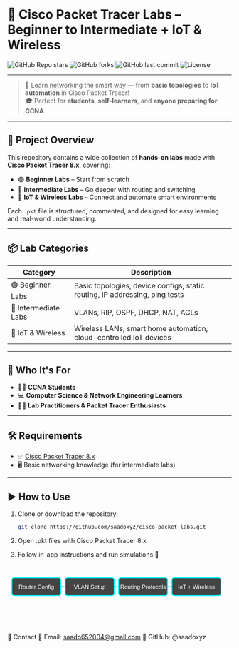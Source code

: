 # 🚀 Cisco Packet Tracer Labs – Beginner to Intermediate + IoT & Wireless

![GitHub Repo stars](https://img.shields.io/github/stars/saadoxyz/cisco-packet-labs?style=for-the-badge)
![GitHub forks](https://img.shields.io/github/forks/saadoxyz/cisco-packet-labs?style=for-the-badge)
![GitHub last commit](https://img.shields.io/github/last-commit/saadoxyz/cisco-packet-labs?style=for-the-badge)
![License](https://img.shields.io/github/license/saadoxyz/cisco-packet-labs?style=for-the-badge)

---

> 📡 Learn networking the smart way — from **basic topologies** to **IoT automation** in Cisco Packet Tracer!  
> 🎓 Perfect for **students**, **self-learners**, and **anyone preparing for CCNA**.

---

## 🧠 Project Overview

This repository contains a wide collection of **hands-on labs** made with **Cisco Packet Tracer 8.x**, covering:

- 🟢 **Beginner Labs** – Start from scratch  
- 🔵 **Intermediate Labs** – Go deeper with routing and switching  
- 📡 **IoT & Wireless Labs** – Connect and automate smart environments

Each `.pkt` file is structured, commented, and designed for easy learning and real-world understanding.

---

## 📦 Lab Categories

| Category            | Description                                                                 |
|---------------------|-----------------------------------------------------------------------------|
| 🟢 Beginner Labs     | Basic topologies, device configs, static routing, IP addressing, ping tests |
| 🔵 Intermediate Labs | VLANs, RIP, OSPF, DHCP, NAT, ACLs                                            |
| 📡 IoT & Wireless    | Wireless LANs, smart home automation, cloud-controlled IoT devices          |

---

## 🎯 Who It's For

- 🧑‍🎓 **CCNA Students**  
- 💻 **Computer Science & Network Engineering Learners**  
- 👨‍🔧 **Lab Practitioners & Packet Tracer Enthusiasts**

---

## 🛠️ Requirements

- ✅ [Cisco Packet Tracer 8.x](https://www.netacad.com/courses/packet-tracer)
- 🖥️ Basic networking knowledge (for intermediate labs)

---

## ▶️ How to Use

1. Clone or download the repository:
   ```bash
   git clone https://github.com/saadoxyz/cisco-packet-labs.git
2. Open .pkt files with Cisco Packet Tracer 8.x

3. Follow in-app instructions and run simulations 🚦

<svg width="500" height="140" xmlns="http://www.w3.org/2000/svg">
  <style>
    .title { font: bold 16px sans-serif; fill: #0aa; }
    .box { fill: #444; stroke: #0ff; stroke-width: 2; rx: 5; }
    .label { font: 13px sans-serif; fill: #fff; text-anchor: middle; }
  </style>
  <rect x="10" y="30" width="110" height="40" class="box" />
  <text x="65" y="55" class="label">Router Config</text>

  <rect x="130" y="30" width="110" height="40" class="box" />
  <text x="185" y="55" class="label">VLAN Setup</text>

  <rect x="250" y="30" width="110" height="40" class="box" />
  <text x="305" y="55" class="label">Routing Protocols</text>

  <rect x="370" y="30" width="110" height="40" class="box" />
  <text x="425" y="55" class="label">IoT + Wireless</text>

  <line x1="120" y1="50" x2="130" y2="50" stroke="#0ff" stroke-width="2" />
  <line x1="240" y1="50" x2="250" y2="50" stroke="#0ff" stroke-width="2" />
  <line x1="360" y1="50" x2="370" y2="50" stroke="#0ff" stroke-width="2" />
</svg>

💬 Contact
📧 Email: saado652004@gmail.com
🐙 GitHub: @saadoxyz


